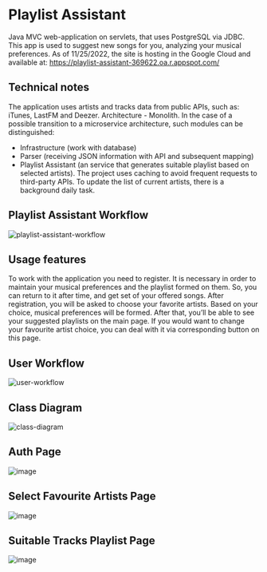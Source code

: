# Playlist Assistant

Java MVC web-application on servlets, that uses PostgreSQL via JDBC. This app is used to suggest new songs for you, analyzing your musical preferences.
As of 11/25/2022, the site is hosting in the Google Cloud and available at: https://playlist-assistant-369622.oa.r.appspot.com/

## Technical notes

The application uses artists and tracks data from public APIs, such as: iTunes, LastFM and Deezer. 
Architecture - Monolith. In the case of a possible transition to a microservice architecture, such modules can be distinguished: 
  - Infrastructure (work with database)
  - Parser (receiving JSON information with API and subsequent mapping)
  - Playlist Assistant (an service that generates suitable playlist based on selected artists).
The project uses caching to avoid frequent requests to third-party APIs. To update the list of current artists, there is a background daily task. 

## Playlist Assistant Workflow

![playlist-assistant-workflow](https://user-images.githubusercontent.com/73041091/203847214-46ba660b-7c31-4663-b316-8b69b0eeff44.png)

## Usage features

To work with the application you need to register. It is necessary in order to maintain your musical preferences and the playlist formed on them. So, you can return to it after time, and get set of your offered songs. 
After registration, you will be asked to choose your favorite artists. Based on your choice, musical preferences will be formed.
After that, you’ll be able to see your suggested playlists on the main page. If you would want to change your favourite artist choice, you can deal with it via corresponding button on this page.

## User Workflow

![user-workflow](https://user-images.githubusercontent.com/73041091/203847364-9110b05b-cad2-405f-9f66-e51917cdb121.png)

## Class Diagram

![class-diagram](https://user-images.githubusercontent.com/73041091/203847469-837084f9-a4c0-4b6f-bb3f-fb216d54e090.png)

## Auth Page

![image](https://user-images.githubusercontent.com/73041091/203847497-89006339-d755-4705-8088-0d1d44d2a2dc.png)

## Select Favourite Artists Page

![image](https://user-images.githubusercontent.com/73041091/203847586-aa30c2f4-13b1-40b7-bb80-a0cc437b442c.png)

## Suitable Tracks Playlist Page

![image](https://user-images.githubusercontent.com/73041091/203847622-e8bfcbf7-3133-466d-82b5-15c7b5b902c0.png)
